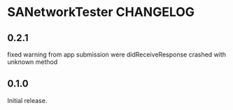 # SANetworkTester CHANGELOG

## 0.2.1
fixed warning from app submission were didReceiveResponse crashed with unknown method

## 0.1.0

Initial release.
